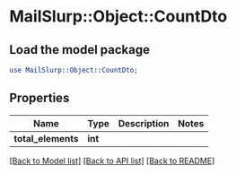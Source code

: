 # MailSlurp::Object::CountDto

## Load the model package
```perl
use MailSlurp::Object::CountDto;
```

## Properties
Name | Type | Description | Notes
------------ | ------------- | ------------- | -------------
**total_elements** | **int** |  | 

[[Back to Model list]](../README#documentation-for-models) [[Back to API list]](../README#documentation-for-api-endpoints) [[Back to README]](../README)



